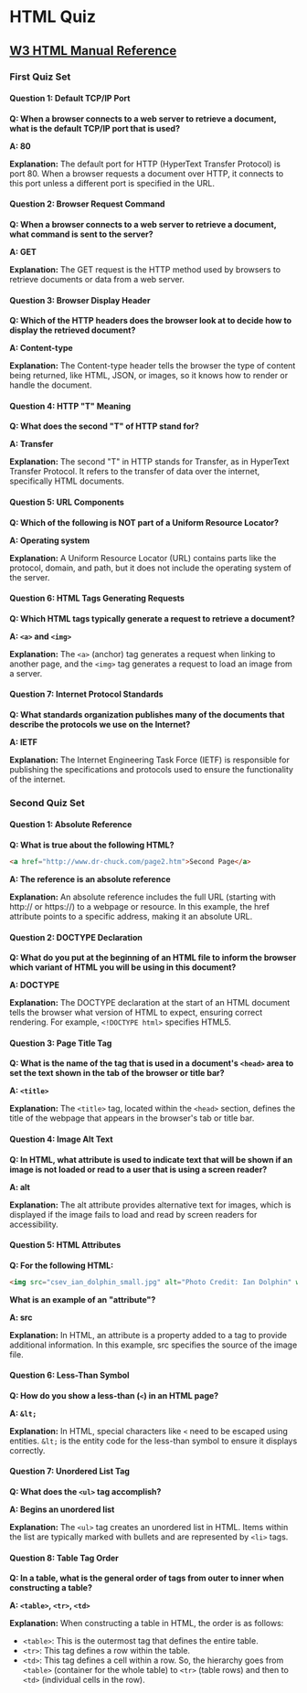 # HTML Quiz

## [W3 HTML Manual Reference](https://www.w3schools.com/html/)

### First Quiz Set

#### Question 1: Default TCP/IP Port
**Q: When a browser connects to a web server to retrieve a document, what is the default TCP/IP port that is used?**

**A: 80**

**Explanation:** The default port for HTTP (HyperText Transfer Protocol) is port 80. When a browser requests a document over HTTP, it connects to this port unless a different port is specified in the URL.

#### Question 2: Browser Request Command
**Q: When a browser connects to a web server to retrieve a document, what command is sent to the server?**

**A: GET**

**Explanation:** The GET request is the HTTP method used by browsers to retrieve documents or data from a web server.

#### Question 3: Browser Display Header
**Q: Which of the HTTP headers does the browser look at to decide how to display the retrieved document?**

**A: Content-type**

**Explanation:** The Content-type header tells the browser the type of content being returned, like HTML, JSON, or images, so it knows how to render or handle the document.

#### Question 4: HTTP "T" Meaning
**Q: What does the second "T" of HTTP stand for?**

**A: Transfer**

**Explanation:** The second "T" in HTTP stands for Transfer, as in HyperText Transfer Protocol. It refers to the transfer of data over the internet, specifically HTML documents.

#### Question 5: URL Components
**Q: Which of the following is NOT part of a Uniform Resource Locator?**

**A: Operating system**

**Explanation:** A Uniform Resource Locator (URL) contains parts like the protocol, domain, and path, but it does not include the operating system of the server.

#### Question 6: HTML Tags Generating Requests
**Q: Which HTML tags typically generate a request to retrieve a document?**

**A: `<a>` and `<img>`**

**Explanation:** The `<a>` (anchor) tag generates a request when linking to another page, and the `<img>` tag generates a request to load an image from a server.

#### Question 7: Internet Protocol Standards
**Q: What standards organization publishes many of the documents that describe the protocols we use on the Internet?**

**A: IETF**

**Explanation:** The Internet Engineering Task Force (IETF) is responsible for publishing the specifications and protocols used to ensure the functionality of the internet.

### Second Quiz Set

#### Question 1: Absolute Reference
**Q: What is true about the following HTML?**
```html
<a href="http://www.dr-chuck.com/page2.htm">Second Page</a>
```

**A: The reference is an absolute reference**

**Explanation:** An absolute reference includes the full URL (starting with http:// or https://) to a webpage or resource. In this example, the href attribute points to a specific address, making it an absolute URL.

#### Question 2: DOCTYPE Declaration
**Q: What do you put at the beginning of an HTML file to inform the browser which variant of HTML you will be using in this document?**

**A: DOCTYPE**

**Explanation:** The DOCTYPE declaration at the start of an HTML document tells the browser what version of HTML to expect, ensuring correct rendering. For example, `<!DOCTYPE html>` specifies HTML5.

#### Question 3: Page Title Tag
**Q: What is the name of the tag that is used in a document's `<head>` area to set the text shown in the tab of the browser or title bar?**

**A: `<title>`**

**Explanation:** The `<title>` tag, located within the `<head>` section, defines the title of the webpage that appears in the browser's tab or title bar.

#### Question 4: Image Alt Text
**Q: In HTML, what attribute is used to indicate text that will be shown if an image is not loaded or read to a user that is using a screen reader?**

**A: alt**

**Explanation:** The alt attribute provides alternative text for images, which is displayed if the image fails to load and read by screen readers for accessibility.

#### Question 5: HTML Attributes
**Q: For the following HTML:**
```html
<img src="csev_ian_dolphin_small.jpg" alt="Photo Credit: Ian Dolphin" width="160" align="middle">
```
**What is an example of an "attribute"?**

**A: src**

**Explanation:** In HTML, an attribute is a property added to a tag to provide additional information. In this example, src specifies the source of the image file.

#### Question 6: Less-Than Symbol
**Q: How do you show a less-than (`<`) in an HTML page?**

**A: `&lt;`**

**Explanation:** In HTML, special characters like `<` need to be escaped using entities. `&lt;` is the entity code for the less-than symbol to ensure it displays correctly.

#### Question 7: Unordered List Tag
**Q: What does the `<ul>` tag accomplish?**

**A: Begins an unordered list**

**Explanation:** The `<ul>` tag creates an unordered list in HTML. Items within the list are typically marked with bullets and are represented by `<li>` tags.

#### Question 8: Table Tag Order
**Q: In a table, what is the general order of tags from outer to inner when constructing a table?**

**A: `<table>`, `<tr>`, `<td>`**

**Explanation:** When constructing a table in HTML, the order is as follows:
- `<table>`: This is the outermost tag that defines the entire table.
- `<tr>`: This tag defines a row within the table.
- `<td>`: This tag defines a cell within a row.
So, the hierarchy goes from `<table>` (container for the whole table) to `<tr>` (table rows) and then to `<td>` (individual cells in the row).
